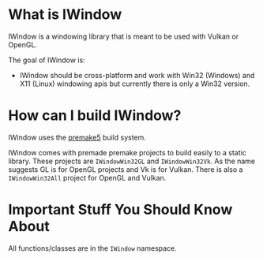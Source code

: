 # What is IWindow

IWindow is a windowing library that is meant to be used with Vulkan or OpenGL. 

The goal of IWindow is:
    
- IWindow should be cross-platform and work with Win32 (Windows) and X11 (Linux) windowing apis but currently there is only a Win32 version.  

# How can I build IWindow?

IWindow uses the [premake5](https://premake.github.io/) build system.

IWindow comes with premade premake projects to build easily to a static library. These projects are `IWindowWin32GL` and `IWindowWin32Vk`. As the name suggests GL is for OpenGL projects and Vk is for Vulkan. There is also a `IWindowWin32All` project for OpenGL and Vulkan. 

# Important Stuff You Should Know About

All functions/classes are in the `IWindow` namespace.